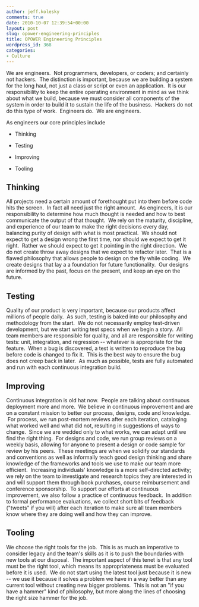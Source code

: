 ```yaml
---
author: jeff.kolesky
comments: true
date: 2010-10-07 12:39:54+00:00
layout: post
slug: opower-engineering-principles
title: OPOWER Engineering Principles
wordpress_id: 368
categories:
- Culture
---
```


We are engineers.  Not programmers, developers, or coders; and certainly not hackers.  The distinction is important, because we are building a system for the long haul, not just a class or script or even an application.  It is our responsibility to keep the entire operating environment in mind as we think about what we build, because we must consider all components of the system in order to build it to sustain the life of the business.  Hackers do not do this type of work.  Engineers do.  We are engineers.

As engineers our core principles include



	
  * Thinking

	
  * Testing

	
  * Improving

	
  * Tooling





## Thinking


All projects need a certain amount of forethought put into them before code hits the screen.  In fact all need just the right amount.  As engineers, it is our responsibility to determine how much thought is needed and how to best communicate the output of that thought.  We rely on the maturity, discipline, and experience of our team to make the right decisions every day, balancing purity of design with what is most practical.  We should not expect to get a design wrong the first time, nor should we expect to get it right.  Rather we should expect to get it pointing in the right direction.  We do not create throw away designs that we expect to refactor later.  That is a flawed philosophy that allows people to design on the fly while coding.  We create designs that lay a a foundation for future functionality.  Our designs are informed by the past, focus on the present, and keep an eye on the future.



## Testing


Quality of our product is very important, because our products affect millions of people daily.  As such, testing is baked into our philosophy and methodology from the start.  We do not necessarily employ test-driven development, but we start writing test specs when we begin a story.  All team members are responsible for quality, and all are responsible for writing tests: unit, integration, and regression -- whatever is appropriate for the feature.  When a bug is discovered, a test is written to reproduce the bug before code is changed to fix it.  This is the best way to ensure the bug does not creep back in later.  As much as possible, tests are fully automated and run with each continuous integration build.



## Improving


Continuous integration is old hat now.  People are talking about continuous deployment more and more.  We believe in continuous improvement and are on a constant mission to better our process, designs, code and knowledge.  For process, we run post-mortem reviews after each iteration, cataloging what worked well and what did not, resulting in suggestions of ways to change.  Since we are wedded only to what works, we can adapt until we find the right thing.  For designs and code, we run group reviews on a weekly basis, allowing for anyone to present a design or code sample for review by his peers.  These meetings are when we solidify our standards and conventions as well as informally teach good design thinking and share knowledge of the frameworks and tools we use to make our team more efficient.  Increasing individuals' knowledge is a more self-directed activity; we rely on the team to investigate and research topics they are interested in and will support them through book purchases, course reimbursement and conference sponsorship.  To support our efforts at continuous improvement, we also follow a practice of continuous feedback.  In addition to formal performance evaluations, we collect short bits of feedback ("tweets" if you will) after each iteration to make sure all team members know where they are doing well and how they can improve.



## Tooling


We choose the right tools for the job.  This is as much an imperative to consider legacy and the team's skills as it is to push the boundaries with new tools at our disposal.  The important aspect of this tenet is that any tool must be the right tool, which means its appropriateness must be evaluated before it is used.  We do not start using the latest tool just because it is new -- we use it because it solves a problem we have in a way better than any current tool without creating new bigger problems.  This is not an "if you have a hammer" kind of philosophy, but more along the lines of choosing the right size hammer for the job.
